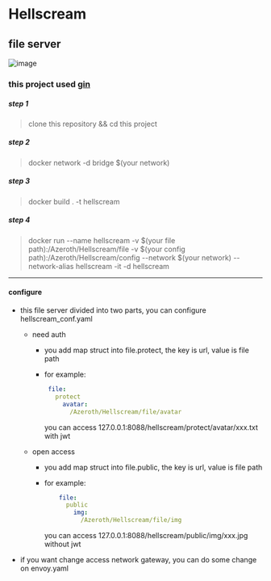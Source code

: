# Hellscream
## file server

![image](https://tse2-mm.cn.bing.net/th/id/OIP.UJkwAzrKMmv5TBxF_Ro37wAAAA?pid=Api&rs=1)

### this project used [gin](https://github.com/gin-gonic/gin)

##### step 1
> clone this repository && cd this project
 
##### step 2
> docker network -d bridge $(your network)

##### step 3
> docker build . -t hellscream

##### step 4
> docker  run --name hellscream -v $(your file path):/Azeroth/Hellscream/file -v $(your config path):/Azeroth/Hellscream/config --network $(your network) --network-alias hellscream -it -d hellscream

--- 
       
#### configure 

* this file server divided into two parts, you can configure hellscream_conf.yaml
  * need auth
    *  you add map struct into file.protect, the key is url, value is file path
    
    * for example:
       ```yaml
        file:
          protect
            avatar:
              /Azeroth/Hellscream/file/avatar
       ```
       you can access 127.0.0.1:8088/hellscream/protect/avatar/xxx.txt with jwt
  
  * open access
    *  you add map struct into file.public, the key is url, value is file path
        
     * for example:
        ```yaml
            file:
              public
                img:
                  /Azeroth/Hellscream/file/img
        ```
        you can access 127.0.0.1:8088/hellscream/public/img/xxx.jpg without jwt
      

* if you want change access network gateway, you can do some change on envoy.yaml
